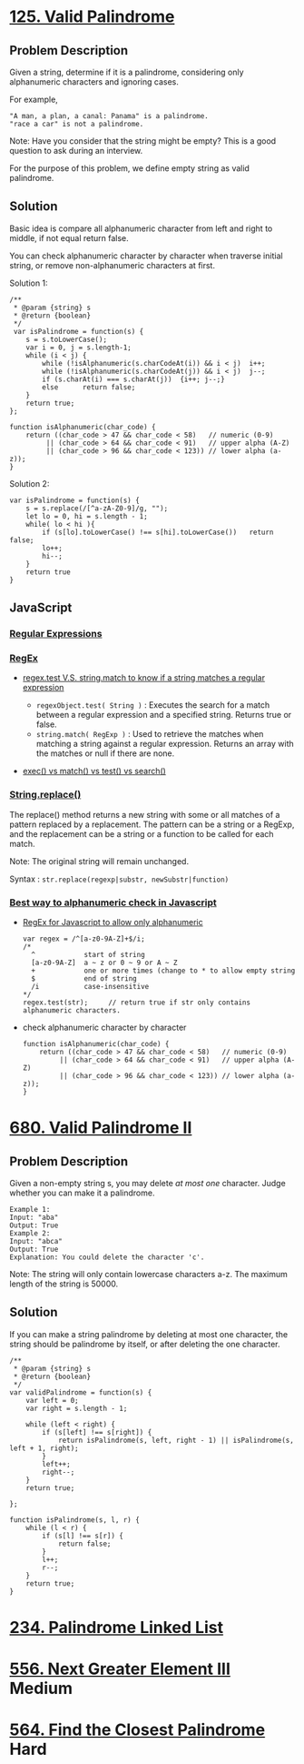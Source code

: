 # [125. Valid Palindrome](https://leetcode.com/problems/valid-palindrome/description/)
## Problem Description
Given a string, determine if it is a palindrome, considering only alphanumeric characters and ignoring cases.

For example,
```
"A man, a plan, a canal: Panama" is a palindrome.
"race a car" is not a palindrome.
```
Note:
Have you consider that the string might be empty? This is a good question to ask during an interview.

For the purpose of this problem, we define empty string as valid palindrome.

## Solution
Basic idea is compare all alphanumeric character from left and right to middle, if not equal return false.

You can check alphanumeric character by character when traverse initial string, or remove non-alphanumeric characters at first.

Solution 1:
```
/**
 * @param {string} s
 * @return {boolean}
 */
 var isPalindrome = function(s) {
    s = s.toLowerCase();
    var i = 0, j = s.length-1;
    while (i < j) {
        while (!isAlphanumeric(s.charCodeAt(i)) && i < j)  i++;
        while (!isAlphanumeric(s.charCodeAt(j)) && i < j)  j--;
        if (s.charAt(i) === s.charAt(j))  {i++; j--;}
        else      return false;
    }
    return true;
};

function isAlphanumeric(char_code) {
    return ((char_code > 47 && char_code < 58)   // numeric (0-9)
         || (char_code > 64 && char_code < 91)   // upper alpha (A-Z)
         || (char_code > 96 && char_code < 123)) // lower alpha (a-z));
}
```

Solution 2:
```
var isPalindrome = function(s) {
    s = s.replace(/[^a-zA-Z0-9]/g, "");
    let lo = 0, hi = s.length - 1;    
    while( lo < hi ){
        if (s[lo].toLowerCase() !== s[hi].toLowerCase())   return false;
        lo++; 
        hi--;
    }    
    return true
}
```

## JavaScript
### [Regular Expressions](https://developer.mozilla.org/en-US/docs/Web/JavaScript/Guide/Regular_Expressions)
### [RegEx](https://developer.mozilla.org/en-US/docs/Web/JavaScript/Reference/Global_Objects/RegExp)
- [regex.test V.S. string.match to know if a string matches a regular expression](https://stackoverflow.com/questions/10940137/regex-test-v-s-string-match-to-know-if-a-string-matches-a-regular-expression)
  - `regexObject.test( String )` : Executes the search for a match between a regular expression and a specified string. Returns true or false.    
  - `string.match( RegExp )` : Used to retrieve the matches when matching a string against a regular expression. Returns an array with the matches or null if there are none.
  
- [exec() vs match() vs test() vs search()](https://jsperf.com/exec-vs-match-vs-test-vs-search/2)

### [String.replace()](https://developer.mozilla.org/en-US/docs/Web/JavaScript/Reference/Global_Objects/String/replace)
The replace() method returns a new string with some or all matches of a pattern replaced by a replacement. The pattern can be a string or a RegExp, and the replacement can be a string or a function to be called for each match.

Note: The original string will remain unchanged.

Syntax : `str.replace(regexp|substr, newSubstr|function)`

### [Best way to alphanumeric check in Javascript](https://stackoverflow.com/questions/4434076/best-way-to-alphanumeric-check-in-javascript)
- [RegEx for Javascript to allow only alphanumeric](https://stackoverflow.com/questions/388996/regex-for-javascript-to-allow-only-alphanumeric/389022#389022)
  ```
  var regex = /^[a-z0-9A-Z]+$/i;
  /*
    ^            start of string
    [a-z0-9A-Z]  a ~ z or 0 ~ 9 or A ~ Z
    +            one or more times (change to * to allow empty string
    $            end of string
    /i           case-insensitive
  */
  regex.test(str);     // return true if str only contains alphanumeric characters.
  ```
  
- check alphanumeric character by character
  ```
  function isAlphanumeric(char_code) {
      return ((char_code > 47 && char_code < 58)   // numeric (0-9)
           || (char_code > 64 && char_code < 91)   // upper alpha (A-Z)
           || (char_code > 96 && char_code < 123)) // lower alpha (a-z));
  }
  ```

# [680. Valid Palindrome II](https://leetcode.com/problems/valid-palindrome-ii/description/)
## Problem Description
Given a non-empty string s, you may delete _at most one_ character. Judge whether you can make it a palindrome.
```
Example 1:
Input: "aba"
Output: True
Example 2:
Input: "abca"
Output: True
Explanation: You could delete the character 'c'.
```
Note:
The string will only contain lowercase characters a-z. The maximum length of the string is 50000.

## Solution
If you can make a string palindrome by deleting at most one character, the string should be palindrome by itself, or after deleting the one character.
```
/**
 * @param {string} s
 * @return {boolean}
 */
var validPalindrome = function(s) {
    var left = 0;
    var right = s.length - 1;
    
    while (left < right) {
        if (s[left] !== s[right]) {
            return isPalindrome(s, left, right - 1) || isPalindrome(s, left + 1, right);
        }
        left++;
        right--;
    }
    return true;
    
};

function isPalindrome(s, l, r) {
    while (l < r) {
        if (s[l] !== s[r]) {
            return false;
        }
        l++;
        r--;
    }
    return true;
}
```

# [234. Palindrome Linked List](https://leetcode.com/problems/palindrome-linked-list/description/)

# [556. Next Greater Element III](https://leetcode.com/problems/next-greater-element-iii/description/)  Medium
# [564. Find the Closest Palindrome](https://leetcode.com/problems/find-the-closest-palindrome/description/)  Hard
